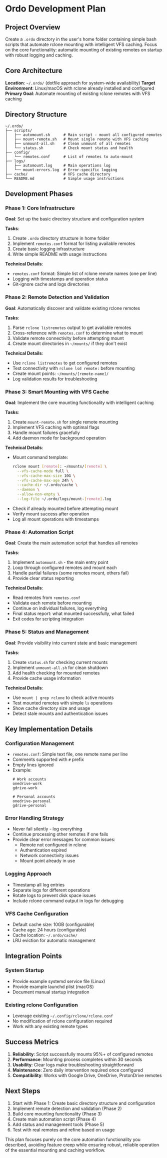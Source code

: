 # Ordo Development Plan

## Project Overview

Create a `.ordo` directory in the user's home folder containing simple bash scripts that automate rclone mounting with intelligent VFS caching. Focus on the core functionality: automatic mounting of existing remotes on startup with robust logging and caching.

## Core Architecture

**Location**: `~/.ordo/` (dotfile approach for system-wide availability)
**Target Environment**: Linux/macOS with rclone already installed and configured
**Primary Goal**: Automate mounting of existing rclone remotes with VFS caching

## Directory Structure

```
~/.ordo/
├── scripts/
│   ├── automount.sh      # Main script - mount all configured remotes
│   ├── mount-remote.sh   # Mount single remote with VFS caching
│   ├── unmount-all.sh    # Clean unmount of all remotes
│   └── status.sh         # Check mount status and health
├── config/
│   └── remotes.conf      # List of remotes to auto-mount
├── logs/
│   ├── automount.log     # Main operations log
│   └── mount-errors.log  # Error-specific logging
├── cache/                # VFS cache directory
└── README.md             # Simple usage instructions
```

## Development Phases

### Phase 1: Core Infrastructure
**Goal**: Set up the basic directory structure and configuration system

**Tasks**:
1. Create `.ordo` directory structure in home folder
2. Implement `remotes.conf` format for listing available remotes
3. Create basic logging infrastructure
4. Write simple README with usage instructions

**Technical Details**:
- `remotes.conf` format: Simple list of rclone remote names (one per line)
- Logging with timestamps and operation status
- Git-ignore cache and logs directories

### Phase 2: Remote Detection and Validation
**Goal**: Automatically discover and validate existing rclone remotes

**Tasks**:
1. Parse `rclone listremotes` output to get available remotes
2. Cross-reference with `remotes.conf` to determine what to mount
3. Validate remote connectivity before attempting mount
4. Create mount directories in `~/mounts/` if they don't exist

**Technical Details**:
- Use `rclone listremotes` to get configured remotes
- Test connectivity with `rclone lsd remote:` before mounting
- Create mount points: `~/mounts/[remote-name]/`
- Log validation results for troubleshooting

### Phase 3: Smart Mounting with VFS Cache
**Goal**: Implement the core mounting functionality with intelligent caching

**Tasks**:
1. Create `mount-remote.sh` for single remote mounting
2. Implement VFS caching with optimal flags
3. Handle mount failures gracefully
4. Add daemon mode for background operation

**Technical Details**:
- Mount command template:
  ```bash
  rclone mount [remote]: ~/mounts/[remote] \
    --vfs-cache-mode full \
    --vfs-cache-max-size 10G \
    --vfs-cache-max-age 24h \
    --cache-dir ~/.ordo/cache \
    --daemon \
    --allow-non-empty \
    --log-file ~/.ordo/logs/mount-[remote].log
  ```
- Check if already mounted before attempting mount
- Verify mount success after operation
- Log all mount operations with timestamps

### Phase 4: Automation Script
**Goal**: Create the main automation script that handles all remotes

**Tasks**:
1. Implement `automount.sh` - the main entry point
2. Loop through configured remotes and mount each
3. Handle partial failures (some remotes mount, others fail)
4. Provide clear status reporting

**Technical Details**:
- Read remotes from `remotes.conf`
- Validate each remote before mounting
- Continue on individual failures, log everything
- Final status report: what mounted successfully, what failed
- Exit codes for scripting integration

### Phase 5: Status and Management
**Goal**: Provide visibility into current state and basic management

**Tasks**:
1. Create `status.sh` for checking current mounts
2. Implement `unmount-all.sh` for clean shutdown
3. Add health checking for mounted remotes
4. Provide cache usage information

**Technical Details**:
- Use `mount | grep rclone` to check active mounts
- Test mounted remotes with simple `ls` operations
- Show cache directory size and usage
- Detect stale mounts and authentication issues

## Key Implementation Details

### Configuration Management
- `remotes.conf`: Simple text file, one remote name per line
- Comments supported with `#` prefix
- Empty lines ignored
- Example:
  ```
  # Work accounts
  onedrive-work
  gdrive-work
  
  # Personal accounts  
  onedrive-personal
  gdrive-personal
  ```

### Error Handling Strategy
- Never fail silently - log everything
- Continue processing other remotes if one fails
- Provide clear error messages for common issues:
  - Remote not configured in rclone
  - Authentication expired
  - Network connectivity issues
  - Mount point already in use

### Logging Approach
- Timestamp all log entries
- Separate logs for different operations
- Rotate logs to prevent disk space issues
- Include rclone command output in logs for debugging

### VFS Cache Configuration
- Default cache size: 10GB (configurable)
- Cache age: 24 hours (configurable)
- Cache location: `~/.ordo/cache/`
- LRU eviction for automatic management

## Integration Points

### System Startup
- Provide example systemd service file (Linux)
- Provide example launchd plist (macOS)
- Document manual startup integration

### Existing rclone Configuration
- Leverage existing `~/.config/rclone/rclone.conf`
- No modification of rclone configuration required
- Work with any existing remote types

## Success Metrics

1. **Reliability**: Script successfully mounts 95%+ of configured remotes
2. **Performance**: Mounting process completes within 30 seconds
3. **Usability**: Clear logs make troubleshooting straightforward
4. **Maintenance**: Zero daily intervention required once configured
5. **Compatibility**: Works with Google Drive, OneDrive, ProtonDrive remotes

## Next Steps

1. Start with Phase 1: Create basic directory structure and configuration
2. Implement remote detection and validation (Phase 2)
3. Build core mounting functionality (Phase 3)
4. Create main automation script (Phase 4)
5. Add status and management tools (Phase 5)
6. Test with real remotes and refine based on usage

This plan focuses purely on the core automation functionality you described, avoiding feature creep while ensuring robust, reliable operation of the essential mounting and caching workflow.